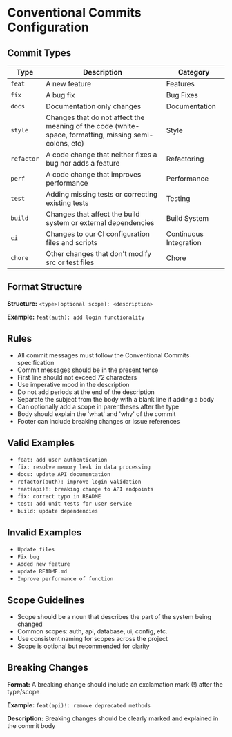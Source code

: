 # Conventional Commits Configuration

## Commit Types

| Type | Description | Category |
|------|-------------|----------|
| `feat` | A new feature | Features |
| `fix` | A bug fix | Bug Fixes |
| `docs` | Documentation only changes | Documentation |
| `style` | Changes that do not affect the meaning of the code (white-space, formatting, missing semi-colons, etc) | Style |
| `refactor` | A code change that neither fixes a bug nor adds a feature | Refactoring |
| `perf` | A code change that improves performance | Performance |
| `test` | Adding missing tests or correcting existing tests | Testing |
| `build` | Changes that affect the build system or external dependencies | Build System |
| `ci` | Changes to our CI configuration files and scripts | Continuous Integration |
| `chore` | Other changes that don't modify src or test files | Chore |

## Format Structure

**Structure:** `<type>[optional scope]: <description>`

**Example:** `feat(auth): add login functionality`

## Rules

- All commit messages must follow the Conventional Commits specification
- Commit messages should be in the present tense
- First line should not exceed 72 characters
- Use imperative mood in the description
- Do not add periods at the end of the description
- Separate the subject from the body with a blank line if adding a body
- Can optionally add a scope in parentheses after the type
- Body should explain the 'what' and 'why' of the commit
- Footer can include breaking changes or issue references

## Valid Examples

- `feat: add user authentication`
- `fix: resolve memory leak in data processing`
- `docs: update API documentation`
- `refactor(auth): improve login validation`
- `feat(api)!: breaking change to API endpoints`
- `fix: correct typo in README`
- `test: add unit tests for user service`
- `build: update dependencies`

## Invalid Examples

- `Update files`
- `Fix bug`
- `Added new feature`
- `update README.md`
- `Improve performance of function`

## Scope Guidelines

- Scope should be a noun that describes the part of the system being changed
- Common scopes: auth, api, database, ui, config, etc.
- Use consistent naming for scopes across the project
- Scope is optional but recommended for clarity

## Breaking Changes

**Format:** A breaking change should include an exclamation mark (!) after the type/scope

**Example:** `feat(api)!: remove deprecated methods`

**Description:** Breaking changes should be clearly marked and explained in the commit body
